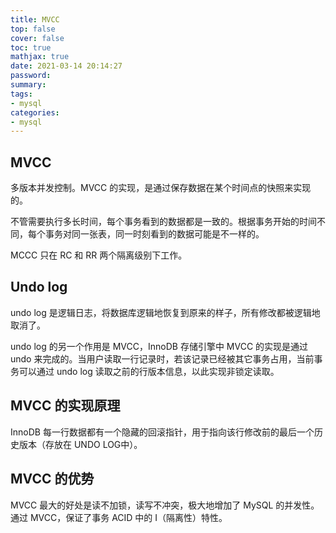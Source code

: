 ```yaml
---
title: MVCC
top: false
cover: false
toc: true
mathjax: true
date: 2021-03-14 20:14:27
password:
summary:
tags:
- mysql
categories:
- mysql
---
```


## MVCC

多版本并发控制。MVCC 的实现，是通过保存数据在某个时间点的快照来实现的。

不管需要执行多长时间，每个事务看到的数据都是一致的。根据事务开始的时间不同，每个事务对同一张表，同一时刻看到的数据可能是不一样的。

MCCC 只在 RC 和 RR 两个隔离级别下工作。

## Undo log

undo log 是逻辑日志，将数据库逻辑地恢复到原来的样子，所有修改都被逻辑地取消了。

undo log 的另一个作用是 MVCC，InnoDB 存储引擎中 MVCC 的实现是通过 undo 来完成的。当用户读取一行记录时，若该记录已经被其它事务占用，当前事务可以通过 undo log 读取之前的行版本信息，以此实现非锁定读取。

## MVCC 的实现原理

InnoDB 每一行数据都有一个隐藏的回滚指针，用于指向该行修改前的最后一个历史版本（存放在 UNDO LOG中）。

## MVCC 的优势

MVCC 最大的好处是读不加锁，读写不冲突，极大地增加了 MySQL 的并发性。
通过 MVCC，保证了事务 ACID 中的 I（隔离性）特性。